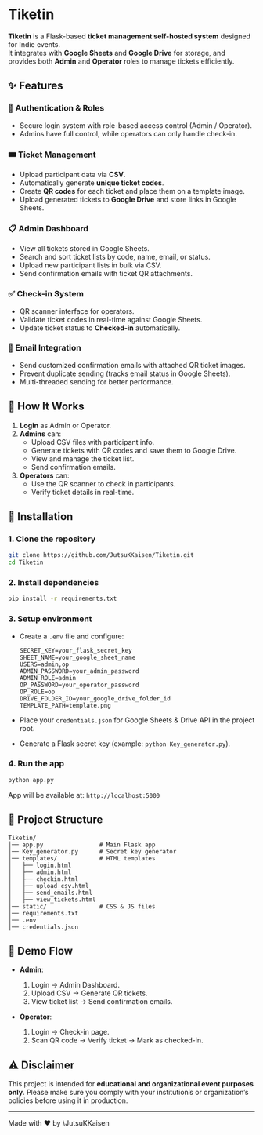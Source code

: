 # Tiketin

**Tiketin** is a Flask-based **ticket management self-hosted system** designed for Indie events.  
It integrates with **Google Sheets** and **Google Drive** for storage, and provides both **Admin** and **Operator** roles to manage tickets efficiently.

## ✨ Features

### 🔑 Authentication & Roles
- Secure login system with role-based access control (Admin / Operator).  
- Admins have full control, while operators can only handle check-in.  

### 🎟 Ticket Management
- Upload participant data via **CSV**.  
- Automatically generate **unique ticket codes**.  
- Create **QR codes** for each ticket and place them on a template image.  
- Upload generated tickets to **Google Drive** and store links in Google Sheets.  

### 📋 Admin Dashboard
- View all tickets stored in Google Sheets.  
- Search and sort ticket lists by code, name, email, or status.  
- Upload new participant lists in bulk via CSV.  
- Send confirmation emails with ticket QR attachments.  

### ✅ Check-in System
- QR scanner interface for operators.  
- Validate ticket codes in real-time against Google Sheets.  
- Update ticket status to **Checked-in** automatically.  

### 📧 Email Integration
- Send customized confirmation emails with attached QR ticket images.  
- Prevent duplicate sending (tracks email status in Google Sheets).  
- Multi-threaded sending for better performance.  

## 📖 How It Works
1. **Login** as Admin or Operator.  
2. **Admins** can:  
   - Upload CSV files with participant info.  
   - Generate tickets with QR codes and save them to Google Drive.  
   - View and manage the ticket list.  
   - Send confirmation emails.  
3. **Operators** can:  
   - Use the QR scanner to check in participants.  
   - Verify ticket details in real-time.  

## 🔧 Installation

### 1. Clone the repository
```bash
git clone https://github.com/JutsuKKaisen/Tiketin.git
cd Tiketin
````

### 2. Install dependencies

```bash
pip install -r requirements.txt
```

### 3. Setup environment

* Create a `.env` file and configure:

  ```env
  SECRET_KEY=your_flask_secret_key
  SHEET_NAME=your_google_sheet_name
  USERS=admin,op
  ADMIN_PASSWORD=your_admin_password
  ADMIN_ROLE=admin
  OP_PASSWORD=your_operator_password
  OP_ROLE=op
  DRIVE_FOLDER_ID=your_google_drive_folder_id
  TEMPLATE_PATH=template.png
  ```
* Place your `credentials.json` for Google Sheets & Drive API in the project root.
* Generate a Flask secret key (example: `python Key_generator.py`).

### 4. Run the app

```bash
python app.py
```

App will be available at: `http://localhost:5000`

## 📂 Project Structure

```
Tiketin/
│── app.py                # Main Flask app
│── Key_generator.py      # Secret key generator
│── templates/            # HTML templates
│   ├── login.html
│   ├── admin.html
│   ├── checkin.html
│   ├── upload_csv.html
│   ├── send_emails.html
│   ├── view_tickets.html
│── static/               # CSS & JS files
│── requirements.txt
│── .env
│── credentials.json
```

## 🚀 Demo Flow

* **Admin**:

  1. Login → Admin Dashboard.
  2. Upload CSV → Generate QR tickets.
  3. View ticket list → Send confirmation emails.
* **Operator**:

  1. Login → Check-in page.
  2. Scan QR code → Verify ticket → Mark as checked-in.

## ⚠️ Disclaimer

This project is intended for **educational and organizational event purposes only**.
Please make sure you comply with your institution’s or organization’s policies before using it in production.

---

Made with ❤️ by \JutsuKKaisen
